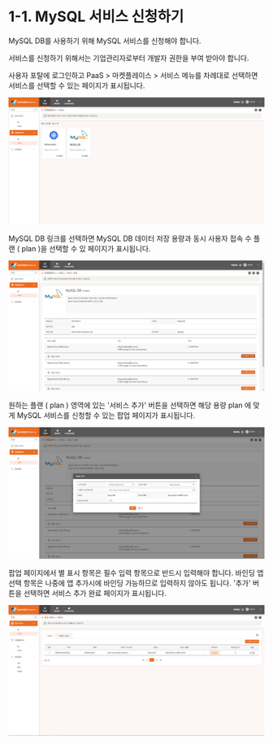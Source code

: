 # 1-1. MySQL 서비스 신청하기

MySQL DB를 사용하기 위해 MySQL 서비스를 신청해야 합니다.

서비스를 신청하기 위해서는 기업관리자로부터 개발자 권한을 부여 받아야 합니다.

사용자 포탈에 로그인하고 PaaS &gt; 마켓플레이스 &gt; 서비스 메뉴를 차례대로 선택하면 서비스를 선택할 수 있는 페이지가 표시됩니다.

![](../.gitbook/assets/mysql_-_-1.png)

MySQL DB 링크를 선택하면 MySQL DB 데이터 저장 용량과 동시 사용자 접속 수 플랜 \( plan \)을 선택할 수 있 페이지가 표시됩니다.

![](../.gitbook/assets/mysql_-_plan.png)

원하는 플랜 \( plan \) 영역에 있는 '서비스 추가' 버튼을 선택하면 해당 용량 plan 에 맞게 MySQL 서비스를 신청할 수 있는 팝업 페이지가 표시됩니다.

![](../.gitbook/assets/mysql_-_.png)

팝업 페이지에서 별 표시 항목은 필수 입력 항목으로 반드시 입력해야 합니다. 바인딩 앱 선택 항목은 나중에 앱 추가시에 바인딩 가능하므로 입력하지 않아도 됩니다. '추가' 버튼을 선택하면 서비스 추가 완료 페이지가 표시됩니다. 

![](../.gitbook/assets/mysql_-_-_.png)

